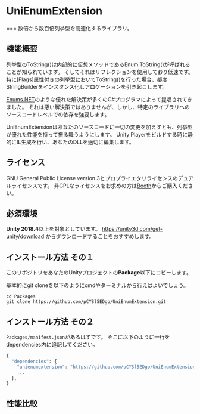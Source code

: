 # UniEnumExtension
===
数倍から数百倍列挙型を高速化するライブラリ。

## 機能概要

列挙型のToString()は内部的に仮想メソッドであるEnum.ToString()が呼ばれることが知られています。
そしてそれはリフレクションを使用しており低速です。
特に[Flags]属性付きの列挙型においてToString()を行った場合、都度StringBuilderをインスタンス化しアロケーションを引き起こします。

[Enums.NET](https://github.com/TylerBrinkley/Enums.NET)のような優れた解決策が多くのC#プログラマによって提唱されてきました。
それは悪い解決策ではありませんが、しかし、特定のライブラリへのソースコードレベルでの依存を強要します。

UniEnumExtensionはあなたのソースコードに一切の変更を加えずとも、列挙型が優れた性能を持って振る舞うようにします。
Unity Playerをビルドする時に静的にIL生成を行い、あなたのDLLを適切に編集します。

## ライセンス

GNU General Public License version 3とプロプライエタリライセンスのデュアルライセンスです。
非GPLなライセンスをお求めの方は[Booth](https://pcysl5edgo.booth.pm/)からご購入ください。

## 必須環境
**Unity 2018.4**以上を対象としています。
https://unity3d.com/get-unity/download からダウンロードすることをおすすめします。

## インストール方法 その１
このリポジトリをあなたのUnityプロジェクトの**Package**以下にコピーします。

基本的にgit cloneを以下のようにcmdやターミナルから行えばよいでしょう。

```none
cd Packages
git clone https://github.com/pCYSl5EDgo/UniEnumExtension.git
```

## インストール方法 その２

`Packages/manifest.json`があるはずです。
そこに以下のように一行をdependencies内に追記してください。

```js
{
  "dependencies": {
    "unienumextension": "https://github.com/pCYSl5EDgo/UniEnumExtension.git",
    ...
  },
}
```

## 性能比較